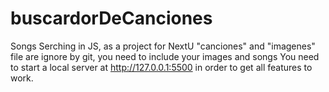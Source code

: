 # buscardorDeCanciones
Songs Serching in JS, as a project for NextU
"canciones" and "imagenes" file are ignore by git, you need to include your images and songs
You need to start a local server at http://127.0.0.1:5500 in order to get all features to work.